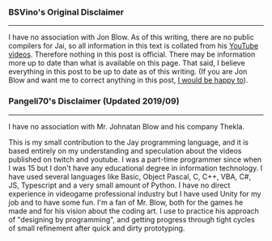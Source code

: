 ### BSVino's Original Disclaimer
---

I have no association with Jon Blow. 
As of this writing, there are no public compilers for Jai, so all information in this text is collated from his [YouTube videos](https://www.youtube.com/playlist?list=PLmV5I2fxaiCKfxMBrNsU1kgKJXD3PkyxO). Therefore nothing in this post is official. There may be information more up to date than what is available on this page. That said, I believe everything in this post to be up to date as of this writing. (If you are Jon Blow and want me to correct anything in this post, [I would be happy to](http://twitter.com/VinoBS)).


### Pangeli70's Disclaimer (Updated 2019/09)
---

I have no association with Mr. Johnatan Blow and his company Thekla.

This is my small contribution to the Jay programming language, and it is based entirely on my understanding and speculation about the videos published on twitch and youtube. I was a part-time programmer since when I was 15 but I don't have any educational degree in information technology. I have used several languages like Basic, Object Pascal, C, C++, VBA, C#, JS, Typescript and a very small amount of Python. I have no direct experience in videogame professional industry but I have used Unity for my job and to have some fun. I'm a fan of Mr. Blow, both for the games he made and for his vision about the coding art. I use to practice his approach of "designing by programming", and getting progress through tight cycles of small refinement after quick and dirty prototyping.